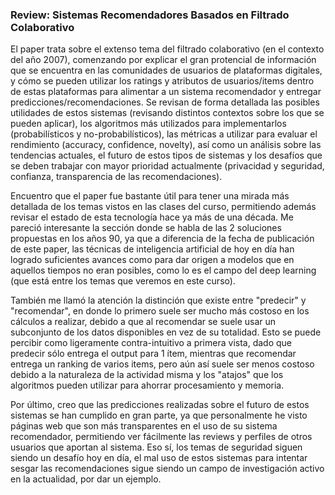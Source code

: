 ### Review: Sistemas Recomendadores Basados en Filtrado Colaborativo

El paper trata sobre el extenso tema del filtrado colaborativo (en el contexto del año 2007), comenzando por explicar el gran protencial de información 
que se encuentra en las comunidades de usuarios de plataformas digitales, y cómo se pueden utilizar los ratings y atributos de usuarios/items dentro de estas plataformas
para alimentar a un sistema recomendador y entregar predicciones/recomendaciones. Se revisan de forma detallada las posibles utilidades de estos sistemas (revisando distintos contextos sobre los que se pueden aplicar), 
los algoritmos más utilizados para implementarlos (probabilísticos y no-probabilísticos), las métricas a utilizar para evaluar el rendimiento (accuracy, confidence, novelty), así como un análisis sobre las tendencias actuales, el futuro 
de estos tipos de sistemas y los desafíos que se deben trabajar con mayor prioridad actualmente (privacidad y seguridad, confianza, transparencia de las recomendaciones).

Encuentro que el paper fue bastante útil para tener una mirada más detallada de los temas vistos en las clases del curso, permitiendo además revisar el estado de esta tecnología 
hace ya más de una década. Me pareció interesante la sección donde se habla de las 2 soluciones propuestas en los años 90, ya que a diferencia de la fecha de publicación de este paper, 
las técnicas de inteligencia artificial de hoy en día han logrado suficientes avances como para dar origen a modelos que en aquellos tiempos no eran posibles, como lo es el campo del deep learning 
(que está entre los temas que veremos en este curso).

También me llamó la atención la distinción que existe entre "predecir" y "recomendar", en donde lo primero suele ser mucho más costoso en los cálculos a realizar, debido a que al recomendar se suele 
usar un subconjunto de los datos disponibles en vez de su totalidad. Esto se puede percibir como ligeramente contra-intuitivo a primera vista, dado que predecir sólo entrega el output para 1 ítem, mientras que recomendar 
entrega un ranking de varios items, pero aún así suele ser menos costoso debido a la naturaleza de la actividad misma y los "atajos" que los algoritmos pueden utilizar para ahorrar procesamiento y memoria.

Por último, creo que las predicciones realizadas sobre el futuro de estos sistemas se han cumplido en gran parte, ya que personalmente he visto páginas web que son más transparentes en el uso de su sistema recomendador, 
permitiendo ver fácilmente las reviews y perfiles de otros usuarios que aportan al sistema. Eso sí, los temas de seguridad siguen siendo un desafío hoy en día, el mal uso de estos sistemas para intentar sesgar las recomendaciones 
sigue siendo un campo de investigación activo en la actualidad, por dar un ejemplo.
